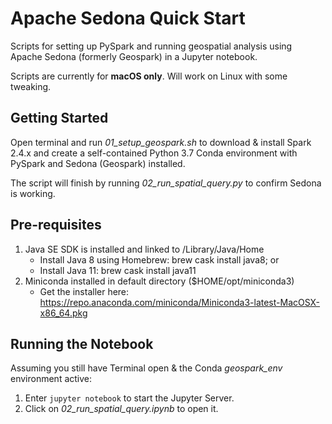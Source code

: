 # Apache Sedona Quick Start
Scripts for setting up PySpark and running geospatial analysis using Apache Sedona (formerly Geospark) in a Jupyter notebook.

Scripts are currently for **macOS only**. Will work on Linux with some tweaking.

## Getting Started

Open terminal and run *01_setup_geospark.sh* to download & install Spark 2.4.x and create a self-contained Python 3.7 Conda environment with PySpark and Sedona (Geospark) installed.

The script will finish by running *02_run_spatial_query.py* to confirm Sedona is working.

## Pre-requisites

1. Java SE SDK is installed and linked to /Library/Java/Home
   - Install Java 8 using Homebrew: brew cask install java8; or
   - Install Java 11: brew cask install java11
2. Miniconda installed in default directory ($HOME/opt/miniconda3)
   - Get the installer here: https://repo.anaconda.com/miniconda/Miniconda3-latest-MacOSX-x86_64.pkg

## Running the Notebook

Assuming you still have Terminal open & the Conda *geospark_env* environment active:

1. Enter ```jupyter notebook``` to start the Jupyter Server.
2. Click on *02_run_spatial_query.ipynb* to open it.
